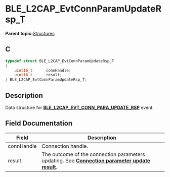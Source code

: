 # BLE\_L2CAP\_EvtConnParamUpdateRsp\_T

**Parent topic:**[Structures](GUID-D3C56C79-3C4C-45A4-8AD6-5AC12C62EFD9.md)

## C

```c
typedef struct BLE_L2CAP_EvtConnParamUpdateRsp_T
{
    uint16_t      connHandle;
    uint16_t      result;
} BLE_L2CAP_EvtConnParamUpdateRsp_T;
```

## Description

Data structure for **[BLE\_L2CAP\_EVT\_CONN\_PARA\_UPDATE\_RSP](GUID-91D55D80-4397-48D1-BB8D-C2A0F010F669.md)** event.

## Field Documentation

|Field|Description|
|-----|-----------|
|connHandle|Connection handle.|
|result|The outcome of the connection parameters updating. See **[Connection parameter update result](GUID-C35721F1-C7BA-41E0-8385-5332C466D116.md)**.|

